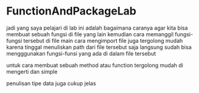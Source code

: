 # FunctionAndPackageLab

jadi yang saya pelajari di lab ini adalah
bagaimana caranya agar kita bisa membuat sebuah fungsi di file yang lain kemudian cara memanggil fungsi-fungsi tersebut di file main
cara mengimport file juga tergolong mudah karena tinggal menuliskan path dari file tersebut saja langsung sudah bisa mengggunakan fungsi-funsi yang ada di dalam file tersebut

untuk cara membuat sebuah method atau function tergolong mudah di mengerti dan simple

penulisan tipe data juga cukup jelas
